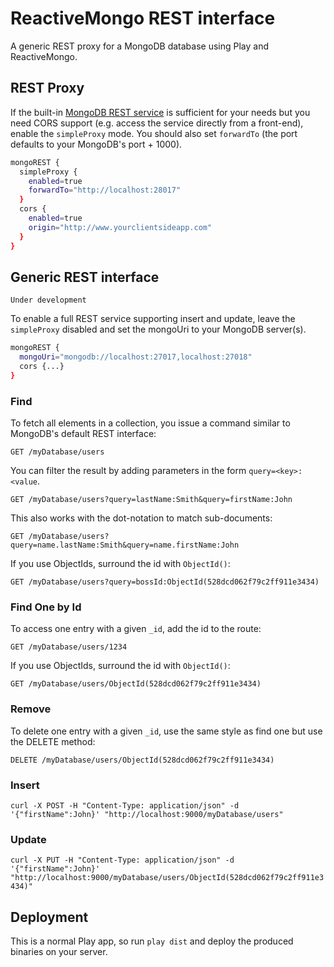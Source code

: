 ReactiveMongo REST interface
============================

A generic REST proxy for a MongoDB database using Play and ReactiveMongo.


REST Proxy
----------

If the built-in [MongoDB REST service](http://docs.mongodb.org/ecosystem/tools/http-interfaces/) is sufficient
for your needs but you need CORS support (e.g. access the service directly from a front-end),
enable the `simpleProxy` mode. You should also set `forwardTo` (the port defaults to your MongoDB's port + 1000).

```bash
mongoREST {
  simpleProxy {
    enabled=true
    forwardTo="http://localhost:28017"
  }
  cors {
    enabled=true
    origin="http://www.yourclientsideapp.com"
  }
}
```

Generic REST interface
----------------------

`Under development`

To enable a full REST service supporting insert and update, leave the `simpleProxy` disabled and
set the mongoUri to your MongoDB server(s).

```bash
mongoREST {
  mongoUri="mongodb://localhost:27017,localhost:27018"
  cors {...}
}
```

### Find

To fetch all elements in a collection, you issue a command similar to MongoDB's default REST
interface:

`GET /myDatabase/users`

You can filter the result by adding parameters in the form `query=<key>:<value`.

`GET /myDatabase/users?query=lastName:Smith&query=firstName:John`

This also works with the dot-notation to match sub-documents:

`GET /myDatabase/users?query=name.lastName:Smith&query=name.firstName:John`

If you use ObjectIds, surround the id with `ObjectId()`:

`GET /myDatabase/users?query=bossId:ObjectId(528dcd062f79c2ff911e3434)`

### Find One by Id

To access one entry with a given `_id`, add the id to the route:

`GET /myDatabase/users/1234`

If you use ObjectIds, surround the id with `ObjectId()`:

`GET /myDatabase/users/ObjectId(528dcd062f79c2ff911e3434)`

### Remove

To delete one entry with a given `_id`, use the same style as find one but use the DELETE method:

`DELETE /myDatabase/users/ObjectId(528dcd062f79c2ff911e3434)`

### Insert

`curl -X POST -H "Content-Type: application/json" -d '{"firstName":John}' "http://localhost:9000/myDatabase/users"`

### Update

`curl -X PUT -H "Content-Type: application/json" -d '{"firstName":John}' "http://localhost:9000/myDatabase/users/ObjectId(528dcd062f79c2ff911e3434)"`


Deployment
----------

This is a normal Play app, so run `play dist` and deploy the produced binaries on your server.

